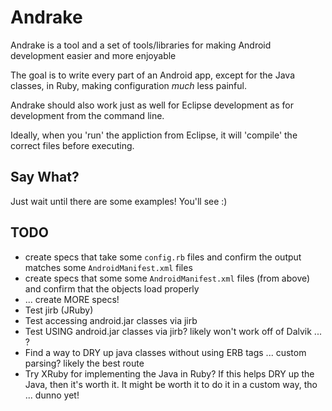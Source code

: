Andrake
=======

Andrake is a tool and a set of tools/libraries for making Android development easier and more enjoyable

The goal is to write every part of an Android app, except for the Java classes, in Ruby, making configuration *much* less painful.

Andrake should also work just as well for Eclipse development as for development from the command line.

Ideally, when you 'run' the appliction from Eclipse, it will 'compile' the correct files before executing.


Say What?
---------

Just wait until there are some examples!  You'll see  :)


TODO
----

 * create specs that take some `config.rb` files and confirm the output matches some `AndroidManifest.xml` files
 * create specs that some some `AndroidManifest.xml` files (from above) and confirm that the objects load properly
 * ... create MORE specs!
 * Test jirb (JRuby)
 * Test accessing android.jar classes via jirb
 * Test USING android.jar classes via jirb?  likely won't work off of Dalvik ... ?
 * Find a way to DRY up java classes without using ERB tags ... custom parsing?  likely the best route
 * Try XRuby for implementing the Java in Ruby?  If this helps DRY up the Java, then it's worth it.  It might be worth it to do it in a custom way, tho ... dunno yet!
